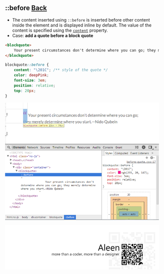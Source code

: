 ## ::before [**Back**](./../pseudoClass.md)

- The content inserted using `::before` is inserted before other content inside the element and is displayed inline by default. The value of the content is specified using the [`content`]() property.
- Case: **add a quote before a block quote**

```html
<blockquote>
    Your present circumstances don't determine where you can go; they merely determine where you start.—Nido Qubein
</blockquote>
```

```css
blockquote::before {
    content: "\201C"; /** style of the quote */
    color: deepPink;
    font-size: 3em;
    position: relative;
    top: 20px;
}
```

<img src="./inspecting-before.png">

<a href="http://aleen42.github.io/" target="_blank" ><img src="./../../../pic/tail.gif"></a>